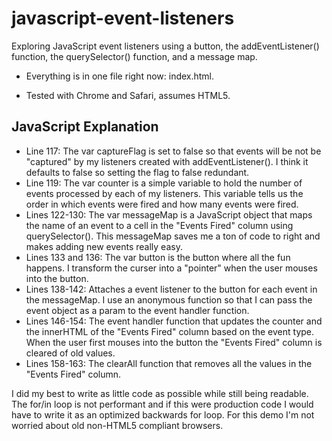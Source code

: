 javascript-event-listeners
==========================

Exploring JavaScript event listeners using a button, the addEventListener() function, the querySelector() function, and a message map.

* Everything is in one file right now: index.html.

* Tested with Chrome and Safari, assumes HTML5.

JavaScript Explanation
----------------------

* Line 117: The var captureFlag is set to false so that events will be not be "captured" by my listeners created with addEventListener(). I think it defaults to false so setting the flag to false redundant.
* Line 119: The var counter is a simple variable to hold the number of events processed by each of my listeners. This variable tells us the order in which events were fired and how many events were fired.
* Lines 122-130: The var messageMap is a JavaScript object that maps the name of an event to a cell in the "Events Fired" column using querySelector(). This messageMap saves me a ton of code to right and makes adding new events really easy.
* Lines 133 and 136: The var button is the button where all the fun happens. I transform the curser into a "pointer" when the user mouses into the button.
* Lines 138-142: Attaches a event listener to the button for each event in the messageMap. I use an anonymous function so that I can pass the event object as a param to the event handler function.
* Lines 146-154: The event handler function that updates the counter and the innerHTML of the "Events Fired" column based on the event type. When the user first mouses into the button the "Events Fired" column is cleared of old values.
* Lines 158-163: The clearAll function that removes all the values in the "Events Fired" column.

I did my best to write as little code as possible while still being readable. The for/in loop is not performant and if this were production code I would have to write it as an optimized backwards for loop. For this demo I'm not worried about old non-HTML5 compliant browsers.
